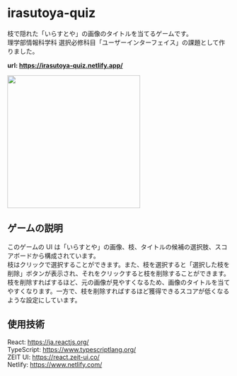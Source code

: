 # irasutoya-quiz

枝で隠れた「いらすとや」の画像のタイトルを当てるゲームです。  
理学部情報科学科 選択必修科目「ユーザーインターフェイス」の課題として作りました。

**url: https://irasutoya-quiz.netlify.app/**

<img src="https://user-images.githubusercontent.com/36184621/85950494-09466f80-b998-11ea-9aff-57562c37150c.gif" width="300px">


## ゲームの説明

このゲームの UI は「いらすとや」の画像、枝、タイトルの候補の選択肢、スコアボードから構成されています。  
枝はクリックで選択することができます。また、枝を選択すると「選択した枝を削除」ボタンが表示され、それをクリックすると枝を削除することができます。  
枝を削除すればするほど、元の画像が見やすくなるため、画像のタイトルを当てやすくなります。一方で、枝を削除すればするほど獲得できるスコアが低くなるような設定にしています。

## 使用技術

React: https://ja.reactjs.org/  
TypeScript: https://www.typescriptlang.org/  
ZEIT UI: https://react.zeit-ui.co/  
Netlify: https://www.netlify.com/